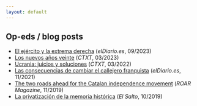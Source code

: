 ```yaml
---
layout: default
---
```


## Op-eds / blog posts

- [El ejército y la extrema derecha](https://www.eldiario.es/piedrasdepapel/ejercito-extrema-derecha_132_10493272.html) (*elDiario.es*, 09/2023)
- [Los nuevos años veinte](https://ctxt.es/es/20230301/Firmas/42393/francisco-villamil-decada-de-los-veinte-orden-internacional-geopolitica-guerra.htm) (*CTXT*, 03/2023)
- [Ucrania: juicios y soluciones](https://ctxt.es/es/20220301/Firmas/39050/Francisco-Villamil-guerra-envio-de-armas-Ucrania-conflicto-violencia-Rusia-Putin.htm) (*CTXT*, 03/2022)
- [Las consecuencias de cambiar el callejero franquista](https://www.eldiario.es/piedrasdepapel/justicia-transicional-memoria-historica_132_8453155.html) (*elDiario.es*, 11/2021)
- [The two roads ahead for the Catalan independence movement](https://roarmag.org/essays/two-roads-catalan-independence-movement/) (*ROAR Magazine*, 11/2019)
- [La privatización de la memoria histórica](https://www.elsaltodiario.com/laplaza/privatizacion-memoria-historica) (*El Salto*, 10/2019)
